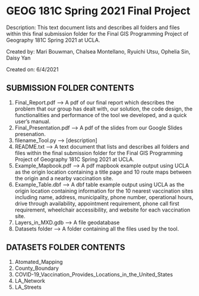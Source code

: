 # GEOG 181C Spring 2021 Final Project
Description: This text document lists and describes all folders and files within this final submission folder for the Final GIS Programming Project of Geography 181C Spring 2021 at UCLA.

Created by: Mari Bouwman, Chalsea Montellano, Ryuichi Utsu, Ophelia Sin, Daisy Yan

Created on: 6/4/2021

## SUBMISSION FOLDER CONTENTS
1. Final_Report.pdf --> A pdf of our final report which describes the problem that our group has dealt with, our solution, the code design, the functionalities and performance of the tool we developed, and a quick user’s manual.
2. Final_Presentation.pdf --> A pdf of the slides from our Google Slides presenation.
3. filename_Tool.py --> [description]
4. README.txt --> A text document that lists and describes all folders and files within the final submission folder for the Final GIS Programming Project of Geography 181C Spring 2021 at UCLA.
5. Example_Mapbook.pdf --> A pdf mapbook example output using UCLA as the origin location containing a title page and 10 route maps between the origin and a nearby vaccination site.
6. Example_Table.dbf --> A dbf table example output using UCLA as the origin location containing information for the 10 nearest vaccination sites including name, address, municipality, phone number, operational hours, drive through availability, appointment requirement, phone call first requirement, wheelchair accessibility, and website for each vaccination site.
7. Layers_in_MXD.gdb --> A file geodatabase 
8. Datasets folder --> A folder containing all the files used by the tool.

## DATASETS FOLDER CONTENTS
1. Atomated_Mapping
2. County_Boundary
3. COVID-19_Vaccination_Provides_Locations_in_the_United_States
4. LA_Network
5. LA_Streets
